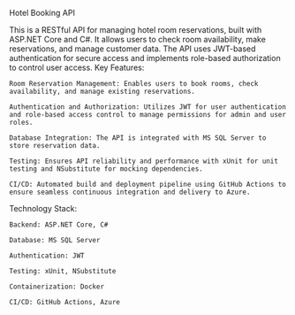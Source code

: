 Hotel Booking API

This is a RESTful API for managing hotel room reservations, built with ASP.NET Core and C#. It allows users to check room availability, make reservations, and manage customer data. The API uses JWT-based authentication for secure access and implements role-based authorization to control user access.
Key Features:

    Room Reservation Management: Enables users to book rooms, check availability, and manage existing reservations.

    Authentication and Authorization: Utilizes JWT for user authentication and role-based access control to manage permissions for admin and user roles.

    Database Integration: The API is integrated with MS SQL Server to store reservation data.

    Testing: Ensures API reliability and performance with xUnit for unit testing and NSubstitute for mocking dependencies.

    CI/CD: Automated build and deployment pipeline using GitHub Actions to ensure seamless continuous integration and delivery to Azure.

Technology Stack:

    Backend: ASP.NET Core, C#

    Database: MS SQL Server

    Authentication: JWT

    Testing: xUnit, NSubstitute

    Containerization: Docker

    CI/CD: GitHub Actions, Azure
